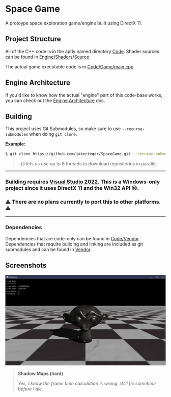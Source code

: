 ﻿# Space Game

A protoype space exploration game/engine built using DirectX 11.

## Project Structure

All of the C++ code is in the aptly named directory [Code](Code). Shader sources can be found in [Engine/Shaders/Source](Engine/Shaders/Source).

The actual game executable code is in [Code/Game/main.cpp](Code/Game/main.cpp).

## Engine Architecture

If you'd like to know how the actual "engine" part of this code-base works, you can check out the [Engine Architecture](Docs/Engine-Architecture.md) doc.

## Building
This project uses Git Submodules, so make sure to use `--recurse-submodules` when doing `git clone`.

**Example:**
```sh
$ git clone https://github.com/jakerieger/SpaceGame.git --recurse-submodules --j8
```
> `-j8` lets us use up to 8 threads to download repositories in parallel.
---
### Building requires [Visual Studio 2022](https://visualstudio.microsoft.com/vs/). This is a **Windows-only** project since it uses DirectX 11 and the Win32 API 😔.
### ⚠️ **There are no plans currently to port this to other platforms.** ⚠️
---
### Dependencies

Dependencies that are code-only can be found in [Code/Vendor](Code/Vendor). Dependencies that require building and linking are included as git submodules and can be found in [Vendor](Vendor).

## Screenshots

![](Docs/ShadowMaps.png)
> **Shadow Maps (hard)**
>
> *Yes, I know the frame time calculation is wrong. Will fix sometime before I die.*
